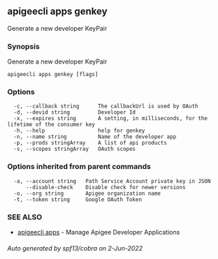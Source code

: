## apigeecli apps genkey

Generate a new developer KeyPair

### Synopsis

Generate a new developer KeyPair

```
apigeecli apps genkey [flags]
```

### Options

```
  -c, --callback string      The callbackUrl is used by OAuth
  -d, --devid string         Developer Id
  -x, --expires string       A setting, in milliseconds, for the lifetime of the consumer key
  -h, --help                 help for genkey
  -n, --name string          Name of the developer app
  -p, --prods stringArray    A list of api products
  -s, --scopes stringArray   OAuth scopes
```

### Options inherited from parent commands

```
  -a, --account string   Path Service Account private key in JSON
      --disable-check    Disable check for newer versions
  -o, --org string       Apigee organization name
  -t, --token string     Google OAuth Token
```

### SEE ALSO

* [apigeecli apps](apigeecli_apps.md)	 - Manage Apigee Developer Applications

###### Auto generated by spf13/cobra on 2-Jun-2022

